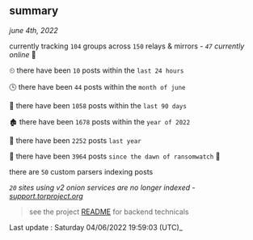 
## summary
_june 4th, 2022_

currently tracking `104` groups across `150` relays & mirrors - _`47` currently online_ 📡

⏲ there have been `10` posts within the `last 24 hours`

🕓 there have been `44` posts within the `month of june`

📅 there have been `1058` posts within the `last 90 days`

🏚 there have been `1678` posts within the `year of 2022`

🚀 there have been `2252` posts `last year`

🦕 there have been `3964` posts `since the dawn of ransomwatch` 🐣

there are `50` custom parsers indexing posts

_`20` sites using v2 onion services are no longer indexed - [support.torproject.org](https://support.torproject.org/onionservices/v2-deprecation/)_

> see the project [README](https://github.com/jmousqueton/ransomwatch#readme) for backend technicals



Last update : Saturday 04/06/2022 19:59:03 (UTC)_


